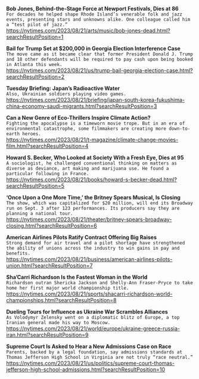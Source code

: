 **Bob Jones, Behind-the-Stage Force at Newport Festivals, Dies at 86**\
`For decades he helped shape Rhode Island’s venerable folk and jazz events, presenting stars and unknowns alike. One colleague called him a “test pilot of jazz.”`\
https://nytimes.com/2023/08/21/arts/music/bob-jones-dead.html?searchResultPosition=1

**Bail for Trump Set at $200,000 in Georgia Election Interference Case**\
`The move came as it became clear that former President Donald J. Trump and 18 other defendants will be required to pay cash upon being booked in Atlanta this week.`\
https://nytimes.com/2023/08/21/us/trump-bail-georgia-election-case.html?searchResultPosition=2

**Tuesday Briefing: Japan’s Radioactive Water**\
`Also, Ukrainian soldiers playing video games.`\
https://nytimes.com/2023/08/21/briefing/japan-south-korea-fukushima-china-economy-saudi-migrants.html?searchResultPosition=3

**Can a New Genre of Eco-Thrillers Inspire Climate Action?**\
`Fighting the apocalypse is a timeworn movie trope. But in an era of environmental catastrophe, some filmmakers are creating more down-to-earth heroes.`\
https://nytimes.com/2023/08/21/t-magazine/climate-change-movies-film.html?searchResultPosition=4

**Howard S. Becker, Who Looked at Society With a Fresh Eye, Dies at 95**\
`A sociologist, he challenged conventional thinking on matters as diverse as deviance, art making and marijuana use. He found a particular following in France.`\
https://nytimes.com/2023/08/21/books/howard-s-becker-dead.html?searchResultPosition=5

**‘Once Upon a One More Time,’ the Britney Spears Musical, Is Closing**\
`The show, which was capitalized for $20 million, will end its Broadway run on Sept. 3 after 123 performances. Its producers say they are planning a national tour.`\
https://nytimes.com/2023/08/21/theater/britney-spears-broadway-closing.html?searchResultPosition=6

**American Airlines Pilots Ratify Contract Offering Big Raises**\
`Strong demand for air travel and a pilot shortage have strengthened the ability of unions across the industry to win gains in pay and benefits.`\
https://nytimes.com/2023/08/21/business/american-airlines-pilots-union.html?searchResultPosition=7

**Sha’Carri Richardson Is the Fastest Woman in the World**\
`Richardson outran Shericka Jackson and Shelly-Ann Fraser-Pryce to take home her first major world championship title.`\
https://nytimes.com/2023/08/21/sports/shacarri-richardson-world-championships.html?searchResultPosition=8

**Dueling Tours for Influence as Ukraine War Scrambles Alliances**\
`As Volodymyr Zelensky went on a diplomatic blitz of Europe, a top Iranian general made his way to Moscow.`\
https://nytimes.com/2023/08/21/world/europe/ukraine-greece-russia-iran.html?searchResultPosition=9

**Supreme Court Is Asked to Hear a New Admissions Case on Race**\
`Parents, backed by a legal foundation, say admissions standards at Thomas Jefferson High School in Virginia are not truly “race neutral.”`\
https://nytimes.com/2023/08/21/us/politics/supreme-court-thomas-jefferson-high-school-admissions.html?searchResultPosition=10

